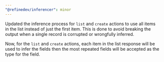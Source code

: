 ```yaml
---
"@refinedev/inferencer": minor
---
```


Updated the inference process for `list` and `create` actions to use all items in the list instead of just the first item. This is done to avoid breaking the output when a single record is corrupted or wrongfully inferred.

Now, for the `list` and `create` actions, each item in the list response will be used to infer the fields then the most repeated fields will be accepted as the type for the field. 
